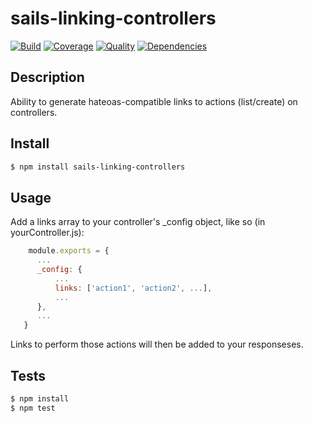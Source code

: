 # sails-linking-controllers

[![Build](https://travis-ci.org/chrisns/sails-linking-controllers.png)](https://travis-ci.org/chrisns/sails-linking-controllers)
[![Coverage](https://coveralls.io/repos/chrisns/sails-linking-controllers/badge.png)](https://coveralls.io/r/chrisns/sails-linking-controllers)
[![Quality](https://codeclimate.com/github/chrisns/sails-linking-controllers.png)](https://codeclimate.com/github/chrisns/sails-linking-controllers)
[![Dependencies](https://david-dm.org/chrisns/sails-linking-controllers.png)](https://david-dm.org/chrisns/sails-linking-controllers)


## Description

Ability to generate hateoas-compatible links to actions (list/create) on controllers.

## Install

```bash
$ npm install sails-linking-controllers
```

## Usage
Add a links array to your controller's _config object, like so (in yourController.js):
```js
    module.exports = {
      ...
      _config: {
          ...
          links: ['action1', 'action2', ...],
          ...
      },
      ...
   }
```

Links to perform those actions will then be added to your responseses.



## Tests

```bash
$ npm install
$ npm test
```
